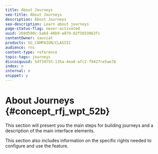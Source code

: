 ```yaml
---
title: About Journeys
seo-title: About Journeys
description: About Journeys
seo-description: Learn about journeys
page-status-flag: never-activated
uuid: 269d590c-5a6d-40b9-a879-02f5033863fc
contentOwner: sauviat
products: SG_CAMPAIGN/CLASSIC
audience: rns
content-type: reference
topic-tags: journeys
discoiquuid: 5df34f55-135a-4ea8-afc2-f9427ce5ae7b
index: n
internal: n
snippet: y
---
```


# About Journeys {#concept_rfj_wpt_52b}

This section will present you the main steps for building journeys and a description of the main interface elements.

This section also includes information on the specific rights needed to configure and use the feature.
